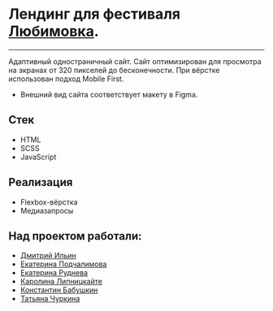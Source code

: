 # Лендинг для фестиваля [Любимовка](https://lubimovka.ru/).
***
Адаптивный одностраничный сайт. Сайт оптимизирован для просмотра на экранах от 320 пикселей до бесконечности. При вёрстке использован подход Mobile First.
+ Внешний вид сайта соответствует макету в Figma.
## Стек
+ HTML
+ SCSS
+ JavaScript
## Реализация
+ Flexbox-вёрстка
+ Медиазапросы
## Над проектом работали:
+ [Дмитрий Ильин](https://github.com/Ilin-Dmitry)
+ [Екатерина Подчалимова](https://github.com/EkaterinaPodchalimova)
+ [Екатерина Руднева](https://github.com/KetiRudneva)
+ [Каролина Липницкайте](https://github.com/lipnitskaite)
+ [Константин Бабушкин](https://github.com/kogrms)
+ [Татьяна Чуркина](https://github.com/tsharon-byte)
